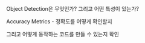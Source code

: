 
Object Detection은 무엇인가?
그리고 어떤 특성이 있는가?

Accuracy Metrics - 정확도를 어떻게 확인할지 

그리고 어떻게 동작하는 코드를 만들 수 있는지 확인
